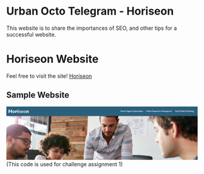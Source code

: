 # Urban Octo Telegram - Horiseon
This website is to share the importances of SEO, and other tips for a successful website. 

# Horiseon Website
Feel free to visit the site!
[Horiseon](https://fchoi1.github.io/urban-octo-telegram/)

## Sample Website
![Website Snippet](/assets/images/Horiseon_snippet.PNG)
\(This code is used for challenge assignment 1\)

